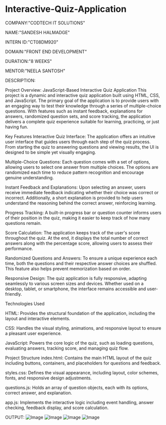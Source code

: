 # Interactive-Quiz-Application


COMPANY:"CODTECH IT SOLUTIONS"

NAME:"SANDESH HALMADGE"

INTERN ID:"CT08DM920"

DOMAIN:"FRONT END DEVELOPMENT"

DURATION:"8 WEEKS"

MENTOR:"NEELA SANTOSH"

DESCRIPTION:

Project Overview: JavaScript-Based Interactive Quiz Application
This project is a dynamic and interactive quiz application built using HTML, CSS, and JavaScript. The primary goal of the application is to provide users with an engaging way to test their knowledge through a series of multiple-choice questions. With features such as instant feedback, explanations for answers, randomized question sets, and score tracking, the application delivers a complete quiz experience suitable for learning, practicing, or just having fun.

Key Features
    Interactive Quiz Interface: The application offers an intuitive user interface that guides users through each step of the quiz process. From starting the quiz to answering questions and viewing results, the UI is designed to be simple yet visually engaging.

   Multiple-Choice Questions: Each question comes with a set of options, allowing users to select one answer from multiple choices. The options are randomized each time to reduce pattern recognition and encourage genuine understanding.

   Instant Feedback and Explanations: Upon selecting an answer, users receive immediate feedback indicating whether their choice was correct or incorrect. Additionally, a short explanation is provided to help users understand the reasoning behind the correct answer, reinforcing learning.

   Progress Tracking: A built-in progress bar or question counter informs users of their position in the quiz, making it easier to keep track of how many questions remain.

   Score Calculation: The application keeps track of the user's score throughout the quiz. At the end, it displays the total number of correct answers along with the percentage score, allowing users to assess their performance.

   Randomized Questions and Answers: To ensure a unique experience each time, both the questions and their respective answer choices are shuffled. This feature also helps prevent memorization based on order.

   Responsive Design: The quiz application is fully responsive, adapting seamlessly to various screen sizes and devices. Whether used on a desktop, tablet, or smartphone, the interface remains accessible and user-friendly.

Technologies Used

   HTML: Provides the structural foundation of the application, including the layout and interactive elements.

   CSS: Handles the visual styling, animations, and responsive layout to ensure a pleasant user experience.

   JavaScript: Powers the core logic of the quiz, such as loading questions, evaluating answers, tracking score, and managing quiz flow.

Project Structure
   index.html: Contains the main HTML layout of the quiz including buttons, containers, and placeholders for questions and feedback.

   styles.css: Defines the visual appearance, including layout, color schemes, fonts, and responsive design adjustments.

   questions.js: Holds an array of question objects, each with its options, correct answer, and explanation.

   app.js: Implements the interactive logic including event handling, answer checking, feedback display, and score calculation.


OUTPUT:
![Image](https://github.com/user-attachments/assets/23c4582c-bee5-4fee-9d1f-17527376f140)
![Image](https://github.com/user-attachments/assets/dab62432-de7c-48ea-b78e-7b9e63620a3d)
![Image](https://github.com/user-attachments/assets/d77ca505-89cd-471a-9d5d-32b62eaaf6a4)
![Image](https://github.com/user-attachments/assets/70efe59b-13a6-4fa6-a3b4-fb53658b7580)

 
